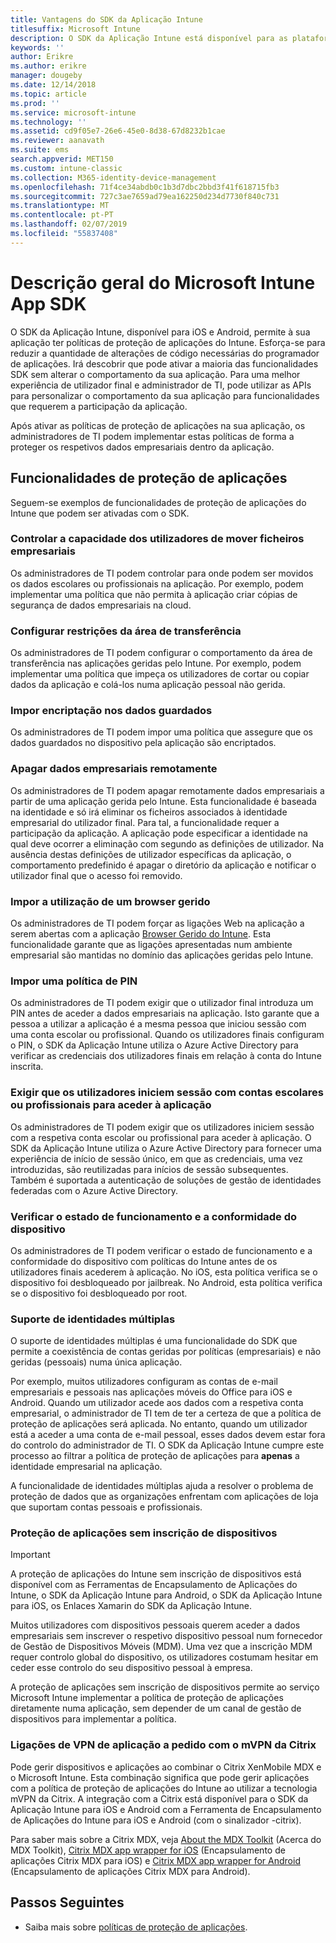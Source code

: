 ```yaml
---
title: Vantagens do SDK da Aplicação Intune
titlesuffix: Microsoft Intune
description: O SDK da Aplicação Intune está disponível para as plataformas iOS e Android e permite funcionalidades de gestão de aplicações móveis com o Microsoft Intune.
keywords: ''
author: Erikre
ms.author: erikre
manager: dougeby
ms.date: 12/14/2018
ms.topic: article
ms.prod: ''
ms.service: microsoft-intune
ms.technology: ''
ms.assetid: cd9f05e7-26e6-45e0-8d38-67d8232b1cae
ms.reviewer: aanavath
ms.suite: ems
search.appverid: MET150
ms.custom: intune-classic
ms.collection: M365-identity-device-management
ms.openlocfilehash: 71f4ce34abdb0c1b3d7dbc2bbd3f41f618715fb3
ms.sourcegitcommit: 727c3ae7659ad79ea162250d234d7730f840c731
ms.translationtype: MT
ms.contentlocale: pt-PT
ms.lasthandoff: 02/07/2019
ms.locfileid: "55837408"
---
```

# <a name="microsoft-intune-app-sdk-overview"></a>Descrição geral do Microsoft Intune App SDK
O SDK da Aplicação Intune, disponível para iOS e Android, permite à sua aplicação ter políticas de proteção de aplicações do Intune. Esforça-se para reduzir a quantidade de alterações de código necessárias do programador de aplicações. Irá descobrir que pode ativar a maioria das funcionalidades SDK sem alterar o comportamento da sua aplicação. Para uma melhor experiência de utilizador final e administrador de TI, pode utilizar as APIs para personalizar o comportamento da sua aplicação para funcionalidades que requerem a participação da aplicação.

Após ativar as políticas de proteção de aplicações na sua aplicação, os administradores de TI podem implementar estas políticas de forma a proteger os respetivos dados empresariais dentro da aplicação.

## <a name="app-protection-features"></a>Funcionalidades de proteção de aplicações

Seguem-se exemplos de funcionalidades de proteção de aplicações do Intune que podem ser ativadas com o SDK.

### <a name="control-users-ability-to-move-corporate-files"></a>Controlar a capacidade dos utilizadores de mover ficheiros empresariais
Os administradores de TI podem controlar para onde podem ser movidos os dados escolares ou profissionais na aplicação. Por exemplo, podem implementar uma política que não permita à aplicação criar cópias de segurança de dados empresariais na cloud.

### <a name="configure-clipboard-restrictions"></a>Configurar restrições da área de transferência
Os administradores de TI podem configurar o comportamento da área de transferência nas aplicações geridas pelo Intune. Por exemplo, podem implementar uma política que impeça os utilizadores de cortar ou copiar dados da aplicação e colá-los numa aplicação pessoal não gerida.

### <a name="enforce-encryption-on-saved-data"></a>Impor encriptação nos dados guardados
Os administradores de TI podem impor uma política que assegure que os dados guardados no dispositivo pela aplicação são encriptados.

### <a name="remotely-wipe-corporate-data"></a>Apagar dados empresariais remotamente
Os administradores de TI podem apagar remotamente dados empresariais a partir de uma aplicação gerida pelo Intune. Esta funcionalidade é baseada na identidade e só irá eliminar os ficheiros associados à identidade empresarial do utilizador final. Para tal, a funcionalidade requer a participação da aplicação. A aplicação pode especificar a identidade na qual deve ocorrer a eliminação com segundo as definições de utilizador. Na ausência destas definições de utilizador específicas da aplicação, o comportamento predefinido é apagar o diretório da aplicação e notificar o utilizador final que o acesso foi removido.

### <a name="enforce-the-use-of-a-managed-browser"></a>Impor a utilização de um browser gerido
Os administradores de TI podem forçar as ligações Web na aplicação a serem abertas com a aplicação [Browser Gerido do Intune](app-configuration-managed-browser.md). Esta funcionalidade garante que as ligações apresentadas num ambiente empresarial são mantidas no domínio das aplicações geridas pelo Intune.

### <a name="enforce-a-pin-policy"></a>Impor uma política de PIN
Os administradores de TI podem exigir que o utilizador final introduza um PIN antes de aceder a dados empresariais na aplicação. Isto garante que a pessoa a utilizar a aplicação é a mesma pessoa que iniciou sessão com uma conta escolar ou profissional. Quando os utilizadores finais configuram o PIN, o SDK da Aplicação Intune utiliza o Azure Active Directory para verificar as credenciais dos utilizadores finais em relação à conta do Intune inscrita.

### <a name="require-users-to-sign-in-with-work-or-school-account-for-app-access"></a>Exigir que os utilizadores iniciem sessão com contas escolares ou profissionais para aceder à aplicação
Os administradores de TI podem exigir que os utilizadores iniciem sessão com a respetiva conta escolar ou profissional para aceder à aplicação. O SDK da Aplicação Intune utiliza o Azure Active Directory para fornecer uma experiência de início de sessão único, em que as credenciais, uma vez introduzidas, são reutilizadas para inícios de sessão subsequentes. Também é suportada a autenticação de soluções de gestão de identidades federadas com o Azure Active Directory.

### <a name="check-device-health-and-compliance"></a>Verificar o estado de funcionamento e a conformidade do dispositivo
Os administradores de TI podem verificar o estado de funcionamento e a conformidade do dispositivo com políticas do Intune antes de os utilizadores finais acederem à aplicação. No iOS, esta política verifica se o dispositivo foi desbloqueado por jailbreak. No Android, esta política verifica se o dispositivo foi desbloqueado por root.

### <a name="multi-identity-support"></a>Suporte de identidades múltiplas
O suporte de identidades múltiplas é uma funcionalidade do SDK que permite a coexistência de contas geridas por políticas (empresariais) e não geridas (pessoais) numa única aplicação.

Por exemplo, muitos utilizadores configuram as contas de e-mail empresariais e pessoais nas aplicações móveis do Office para iOS e Android. Quando um utilizador acede aos dados com a respetiva conta empresarial, o administrador de TI tem de ter a certeza de que a política de proteção de aplicações será aplicada. No entanto, quando um utilizador está a aceder a uma conta de e-mail pessoal, esses dados devem estar fora do controlo do administrador de TI. O SDK da Aplicação Intune cumpre este processo ao filtrar a política de proteção de aplicações para **apenas** a identidade empresarial na aplicação.

A funcionalidade de identidades múltiplas ajuda a resolver o problema de proteção de dados que as organizações enfrentam com aplicações de loja que suportam contas pessoais e profissionais.
 
### <a name="app-protection-without-device-enrollment"></a>Proteção de aplicações sem inscrição de dispositivos

>[!IMPORTANT]
>A proteção de aplicações do Intune sem inscrição de dispositivos está disponível com as Ferramentas de Encapsulamento de Aplicações do Intune, o SDK da Aplicação Intune para Android, o SDK da Aplicação Intune para iOS, os Enlaces Xamarin do SDK da Aplicação Intune.

Muitos utilizadores com dispositivos pessoais querem aceder a dados empresariais sem inscrever o respetivo dispositivo pessoal num fornecedor de Gestão de Dispositivos Móveis (MDM). Uma vez que a inscrição MDM requer controlo global do dispositivo, os utilizadores costumam hesitar em ceder esse controlo do seu dispositivo pessoal à empresa.

A proteção de aplicações sem inscrição de dispositivos permite ao serviço Microsoft Intune implementar a política de proteção de aplicações diretamente numa aplicação, sem depender de um canal de gestão de dispositivos para implementar a política.

### <a name="on-demand-application-vpn-connections-with-citrix-mvpn"></a>Ligações de VPN de aplicação a pedido com o mVPN da Citrix 
Pode gerir dispositivos e aplicações ao combinar o Citrix XenMobile MDX e o Microsoft Intune. Esta combinação significa que pode gerir aplicações com a política de proteção de aplicações do Intune ao utilizar a tecnologia mVPN da Citrix. A integração com a Citrix está disponível para o SDK da Aplicação Intune para iOS e Android com a Ferramenta de Encapsulamento de Aplicações do Intune para iOS e Android (com o sinalizador -citrix).
 
Para saber mais sobre a Citrix MDX, veja [About the MDX Toolkit](https://docs.citrix.com/en-us/mdx-toolkit/10/about-mdx-toolkit.html) (Acerca do MDX Toolkit), [Citrix MDX app wrapper for iOS](https://docs.citrix.com/en-us/mdx-toolkit/10/xmob-mdx-kit-app-wrap-ios.html) (Encapsulamento de aplicações Citrix MDX para iOS) e [Citrix MDX app wrapper for Android](https://docs.citrix.com/en-us/mdx-toolkit/10/xmob-mdx-kit-app-wrap-android.html) (Encapsulamento de aplicações Citrix MDX para Android).

## <a name="next-steps"></a>Passos Seguintes

- Saiba mais sobre [políticas de proteção de aplicações](app-protection-policy.md).
